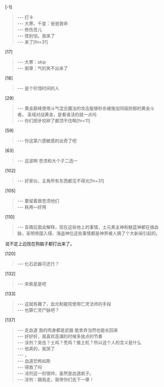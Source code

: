 
[-1] 
>--- 打卡<br>
>--- 大寒、千星：爸爸救命<br>
>--- 修伤吾儿<br>
>--- 孩别怕，我来了<br>
>--- 来了[fn=31]<br>

[17] 
>--- 大寒：skip<br>
>--- 粥章：气的笑不出来了<br>

[18] 
>--- 是个珍惜时间的人<br>

[29] 
>--- 黄金巅峰使用斗气混合魔法的攻击能够秒杀被施加同级防御的黄金斗者。
圣域对战黄金，是看谁活的就一点吗<br>
>--- 你们把牙咬碎了都顶不住啊[fn=11]<br>

[59] 
>--- 你这第六感敏感的出奇了吧<br>

[63] 
>--- 这波啊 苍须和大个子二选一<br>

[102] 
>--- 好家伙，主角所有东西都见不得光[fn=31]<br>

[105] 
>--- 要留着救苍须他们<br>
>--- 耗用—好用<br>

[110] 
>--- 盲猜后面会解释，现在这些地上的事情，土元素主神和魅蓝神都在搞血脉，圣明帝国入侵、海盗神位这些事情都是神界被人搞了个大新闻引起的。

说不定上边现在狗脑子都打出来了。<br>

[120] 
>--- 化石武器可还行？<br>

[132] 
>--- 宋紫星是吧<br>

[133] 
>--- 这就有趣了，血光制裁院使用亡灵法师的手段<br>
>--- 也算亡灵尸脉吧？<br>

[137] 
>--- 走血道 我的肉身都是武器 能舍弃当然也能长回来<br>
>--- 好好好，我喜欢高潮的时候多放点的节奏<br>
>--- 涂剂？突击？土鸡？秃鸡？推土机？所以这个人的含义是什么<br>
>--- 他真的，我哭了<br>
>--- ，<br>
>--- 血道恐怖如斯<br>
>--- 得救了吗<br>
>--- 凃剂这一刻很帅，虽然是血道疯子。<br>
>--- 涂剂：跟我走，我带你们去下一章！<br>
